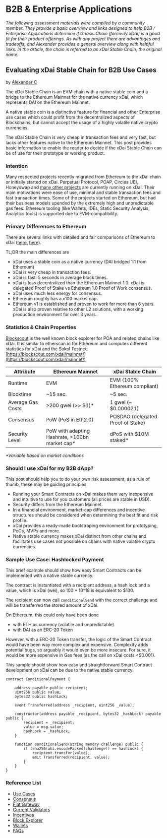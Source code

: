 # B2B & Enterprise Applications

_The following assessment materials were compiled by a community member. They provide a basic overview and links designed to help B2B / Enterprise Applications determine if Gnosis Chain (formerly xDai) is a good fit for their product offerings. As with any project there are advantages and tradeoffs, and Alexander provides a general overview along with helpful links. In the article, the chain is referred to as xDai Stable Chain, the original name._

## Evaluating xDai Stable Chain for B2B Use Cases

by [Alexander C](https://github.com/ice09)

The xDai Stable Chain is an EVM chain with a native stable coin and a bridge to the Ethereum Mainnet for the native currency xDai, which represents DAI on the Ethereum Mainnet.

A native stable coin is a distinctive feature for financial and other Enterprise use cases which could profit from the decentralized aspects of Blockchains, but cannot accept the usage of a highly volatile native crypto currencies.

The xDai Stable Chain is very cheap in transaction fees and very fast, but lacks other features native to the Ethereum Mainnet. This post provides basic information to enable the reader to decide if the xDai Stable Chain can be of use for their prototype or working product.

### Intention

Many respected projects recently migrated from Ethereum to the xDai chain or initially started on xDai. Perpetual Protocol, POAP, Circles UBI, Honeyswap and [many other projects](https://www.xdaichain.com/about-xdai/news-and-information/project-updates/2020-year-in-review) are currently running on xDai. Their main motivations were ease of use, minimal and stable transaction fees and fast transaction times. Some of the projects started on Ethereum, but had their business models upended by the extremely high and unpredictable gas fees. Ethereum tooling (like Wallets, IDEs, Static Security Analysis, Analytics tools) is supported due to EVM-compatibility.

### Primary Differences to Ethereum

There are several links with detailed and fair comparisons of Ethereum to xDai ([here](https://defiprime.com/xdai-chain), [here](https://jaredstauffer.medium.com/what-is-xdai-how-do-i-use-xdai-a-simple-explanation-7440cbaf1df6)).

TL;DR the main differences are

* xDai uses a stable coin as a native currency (DAI bridged 1:1 from Ethereum)
* xDai is very cheap in transaction fees.
* xDai is fast: 5 seconds in average block times.
* xDai is less decentralized than the Ethereum Mainnet 1.0. xDai is delegated Proof of Stake vs Ethereum 1.0 Proof of Work consensus.
* xDai uses much less energy for consensus.
* Ethereum roughly has a x100 market cap.
* Ethereum v1 is established and proven to work for more than 6 years. xDai is also proven relative to other L2 solutions, with a working production environment for over 3 years.

### Statistics & Chain Properties

[Blockscout](https://blockscout.com/) is the well known block explorer for POA and related chains like xDai. It is similar to etherscan.io for Ethereum and computes different statistics for xDai and the Sokol Testnet: [https://blockscout.com/xdai/mainnet/](https://blockscout.com/xdai/mainnet/)

| Attribute         | Ethereum Mainnet                                | xDai Stable Chain                 |
| ----------------- | ----------------------------------------------- | --------------------------------- |
| Runtime           | EVM                                             | EVM (100% Ethereum compliant)     |
| Blocktime         | \~15 sec.                                       | \~5 sec.                          |
| Average Gas Costs | >200 gwei (>> $1)\*                             | 1 gwei (\~ $0.000021)             |
| Consensus         | PoW (PoS in Eth2.0)                             | POSDAO (delegated Proof of Stake) |
| Security Level    | PoW with adapting Hashrate, >100bn market cap\* | dPoS with $10M staked\*           |

_\*Variable based on market conditions_

### Should I use xDai for my B2B dApp?

This post should help you to do your own risk assessment, as a rule of thumb, these may be guiding principles:

* Running your Smart Contracts on xDai makes them very inexpensive and intuitive to use for you customers (all prices are stable in USD).
* Security differs from the Ethereum Mainnet.
* In a financial environment, market-cap differences and incentive structures should be considered when determining the best fit and risk profile.
* xDai provides a ready-made bootstraping environment for prototyping, PoCs, MVPs and more.
* Native stable currency makes xDai distinct from other chains and facilitates use cases not possible on chains with native volatile crypto currencies.

### Sample Use Case: Hashlocked Payment

This brief example should show how easy Smart Contracts can be implemented with a native stable currency.

The contract is instantiated with a recipient address, a hash lock and a value, which is xDai (wei), so 100 \* 10^18 is equivalent to $100.

The recipient can now call `conditionalSend` with the correct challenge and will be transferred the stored amount of xDai.

On Ethereum, this could only have been done

* with ETH as currency (volatile and unpredictable)
* with DAI as an ERC-20 Token

However, with a ERC-20 Token transfer, the logic of the Smart Contract would have been way more complex and expensive. Complexity adds potential bugs, so arguably it would even be more insecure. For sure, it would be more expensive in Gas fees (as the call on xDai costs <$0.001).

This sample should show how easy and straightforward Smart Contract development on xDai can be due to the native stable currency.

```
contract ConditionalPayment {

    address payable public recipient;
    uint256 public value;
    bytes32 public hashLock;

    event Transferred(address _recipient, uint256 _value);

    constructor(address payable _recipient, bytes32 _hashLock) payable public {
        recipient = _recipient;
        value = msg.value;
        hashLock = _hashLock;
    }

    function conditionalSend(string memory challenge) public {
        if (sha256(abi.encodePacked(challenge)) == hashLock) {
            recipient.transfer(value);
            emit Transferred(recipient, value);
        }
    }
}
```

### Reference List

* [Use Cases](./)
* [Consensus](../../for-validators/consensus/posdao-proof-of-stake-decentralized-autonomous-organization.md)
* [Fiat Gateway](../../for-users/get-xdai-tokens/buying-xdai-with-fiat/ramp-network.md)
* [Current Validators](broken-reference)
* [Incentives](../../for-stakers/staking-with-gno-on-the-gnosis-beacon-chain/stake-token/)
* [Block Explorer](https://blockscout.com/xdai/mainnet/)
* [Wallets](../../for-users/wallets/)
* [FAQs](../faqs/)

